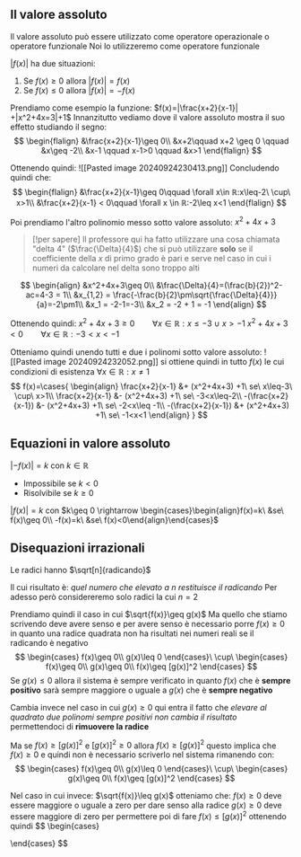 ## Il valore assoluto
Il valore assoluto può essere utilizzato come operatore operazionale o operatore funzionale
Noi lo utilizzeremo come operatore funzionale

$|f(x)|$ ha due situazioni:
1. Se $f(x) \geq 0$ allora $|f(x)|=f(x)$
2. Se $f(x)\leq0$ allora $|f(x)| = -f(x)$

Prendiamo come esempio la funzione:
$f(x)=|\frac{x+2}{x-1}| +|x^2+4x=3|+1$
Innanzitutto vediamo dove il valore assoluto mostra il suo effetto studiando il segno:
$$
\begin{flalign}
&\frac{x+2}{x-1}\geq 0\\
&x+2\qquad x+2 \geq 0 \qquad &x\geq -2\\
&x-1 \qquad x-1>0 \qquad &x>1
\end{flalign}
$$

Ottenendo quindi:
![[Pasted image 20240924230413.png]]
Concludendo quindi che:
$$
\begin{flalign}
&\frac{x+2}{x-1}\geq 0\qquad \forall x\in ℝ:x\leq-2\ \cup\ x>1\\
&\frac{x+2}{x-1} < 0\qquad \forall x \in ℝ:-2\leq x<1
\end{flalign}
$$

Poi prendiamo l'altro polinomio messo sotto valore assoluto:
$x^2+4x+3$
> [!per sapere]
> Il professore qui ha fatto utilizzare una cosa chiamata "delta 4" ($\frac{\Delta}{4}$) che si può utilizzare **solo** se il coefficiente della $x$ di primo grado è pari e serve nel caso in cui i numeri da calcolare nel delta sono troppo alti

$$
\begin{align}
&x^2+4x+3\geq 0\\
&\frac{\Delta}{4}=(\frac{b}{2})^2-ac=4-3 = 1\\
&x_{1,2} = \frac{-\frac{b}{2}\pm\sqrt{\frac{\Delta}{4}}}{a}=-2\pm1\\
&x_1 = -2-1=-3\\
&x_2 = -2 + 1 = -1
\end{align}
$$

Ottenendo quindi:
$x^2+4x+3\geq0\qquad \forall x\in ℝ:x\leq-3\ \cup\ x> -1$
$x^2+4x+3<0\qquad\forall x \in ℝ:-3<x< -1$

Otteniamo quindi unendo tutti e due i polinomi sotto valore assoluto:
![[Pasted image 20240924232052.png]]
si ottiene quindi in tutto $f(x)$ le cui condizioni di esistenza $\forall x\in ℝ:x\neq1$
$$
f(x)=\cases{
\begin{align}
\frac{x+2}{x-1} &+ (x^2+4x+3) +1\ se\ x\leq-3\ \cup\ x>1\\
\frac{x+2}{x-1} &- (x^2+4x+3) +1\ se\ -3<x\leq-2\\
-(\frac{x+2}{x-1}) &- (x^2+4x+3) +1\ se\ -2<x\leq -1\\
-(\frac{x+2}{x-1}) &+ (x^2+4x+3) +1\ se\ -1<x<1
\end{align}
}
$$

## Equazioni in valore assoluto
$|-f(x)|=k$ con $k\in ℝ$
- Impossibile se $k<0$
- Risolvibile se $k\geq 0$

$|f(x)|= k$ con $k\geq 0 \rightarrow \begin{cases}\begin{align}f(x)=k\ &se\ f(x)\geq 0\\ -f(x)=k\ &se\ f(x)<0\end{align}\end{cases}$

## Disequazioni irrazionali
Le radici hanno
$\sqrt[n]{radicando}$

Il cui risultato è: *quel numero che elevato a $n$ restituisce il $radicando$*
Per adesso però considereremo solo radici la cui $n=2$

Prendiamo quindi il caso in cui 
$\sqrt{f(x)}\geq g(x)$
Ma quello che stiamo scrivendo deve avere senso e per avere senso è necessario porre $f(x)\geq 0$ in quanto una radice quadrata non ha risultati nei numeri reali se il radicando è negativo
$$
\begin{cases}
f(x)\geq 0\\
g(x)\leq 0
\end{cases}\ \cup\ \begin{cases}
f(x)\geq 0\\
g(x)\geq 0\\
f(x)\geq [g(x)]^2
\end{cases}
$$
Se $g(x)\leq 0$ allora il sistema è sempre verificato in quanto $f(x)$ che è **sempre positivo** sarà sempre maggiore o uguale a $g(x)$ che è **sempre negativo**

Cambia invece nel caso in cui $g(x)\geq0$ qui entra il fatto che *elevare al quadrato due polinomi sempre positivi non cambia il risultato* permettendoci di **rimuovere la radice**

Ma se $f(x) \geq [g(x)]^2$ e $[g(x)]^2\geq0$ allora $f(x)\geq[g(x)]^2$ questo implica che $f(x)\geq 0$ e quindi non è necessario scriverlo nel sistema rimanendo con:
$$
\begin{cases}
f(x)\geq 0\\
g(x)\leq 0
\end{cases}\ 
\cup\ 
\begin{cases}
g(x)\geq 0\\
f(x)\geq [g(x)]^2
\end{cases}
$$

Nel caso in cui invece:
$\sqrt{f(x)}\leq g(x)$
otteniamo che:
$f(x)\geq 0$ deve essere maggiore o uguale a zero per dare senso alla radice
$g(x)\geq0$ deve essere maggiore di zero per permettere poi di fare
$f(x)\leq[g(x)]^2$
ottenendo quindi
$$
\begin{cases}

\end{cases}
$$